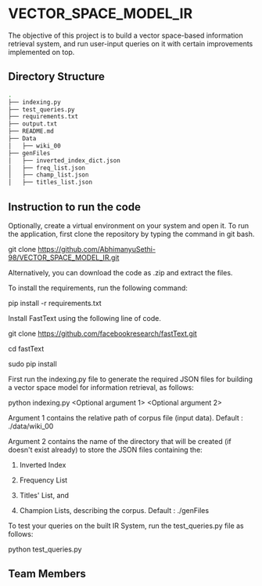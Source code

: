 # VECTOR_SPACE_MODEL_IR
The objective of this project is to build a vector space-based information retrieval system, and run user-input queries on it with certain improvements implemented on top.
## Directory Structure
```bash
.
├── indexing.py
├── test_queries.py
├── requirements.txt
├── output.txt
├── README.md
├── Data
│   ├── wiki_00
├── genFiles
│   ├── inverted_index_dict.json
│   ├── freq_list.json
│   ├── champ_list.json
│   ├── titles_list.json
```
## Instruction to run the code

Optionally, create a virtual environment on your system and open it.
To run the application, first clone the repository by typing the command in git bash.

git clone https://github.com/AbhimanyuSethi-98/VECTOR_SPACE_MODEL_IR.git

Alternatively, you can download the code as .zip and extract the files.

To install the requirements, run the following command:

pip install -r requirements.txt

Install FastText using the following line of code.

git clone https://github.com/facebookresearch/fastText.git

cd fastText

sudo pip install

First run the indexing.py file to generate the required JSON files for building a vector space model for information retrieval, as follows:

python indexing.py <Optional argument 1> <Optional argument 2>

Argument 1 contains the relative path of corpus file (input data). Default : ./data/wiki_00

Argument 2 contains the name of the directory that will be created (if doesn't exist already) to store the JSON files containing the:

1) Inverted Index 

2) Frequency List 

3) Titles' List, and
4) Champion Lists, describing the corpus. Default : ./genFiles

To test your queries on the built IR System, run the test_queries.py file as follows:

python  test_queries.py

## Team Members
